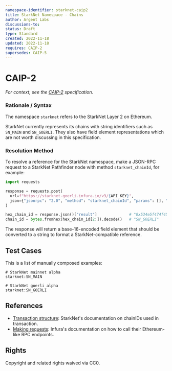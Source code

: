 ```yaml
---
namespace-identifier: starknet-caip2
title: StarkNet Namespace - Chains
author: Argent Labs
discussions-to: 
status: Draft
type: Standard
created: 2022-11-18
updated: 2022-11-18
requires: CAIP-2
supersedes: CAIP-5
---
```


# CAIP-2

*For context, see the [CAIP-2][] specification.*

### Rationale / Syntax

The namespace `starknet` refers to the StarkNet Layer 2 on Ethereum.

StarkNet currently represents its chains with string identifiers such as 
`SN_MAIN` and `SN_GOERLI`. They also have field element representations which
are not worth discussing in this specification.

### Resolution Method

To resolve a reference for the StarkNet namespace, make a JSON-RPC
request to a StarkNet Pathfinder node with method `starknet_chainId`, for example:

```python
import requests

response = requests.post(
  url=f"https://starknet-goerli.infura.io/v3/{API_KEY}",
  json={"jsonrpc": "2.0", "method": "starknet_chainId", "params": [], "id": 1},
)

hex_chain_id = response.json()["result"]              # "0x534e5f474f45524c49"
chain_id = bytes.fromhex(hex_chain_id[2:]).decode()   # "SN_GOERLI"
```

The response will return a base-16-encoded field element that should be converted to
a string to format a StarkNet-compatible reference.

## Test Cases

This is a list of manually composed examples:

```
# StarkNet mainnet alpha
starknet:SN_MAIN

# StarkNet goerli alpha
starknet:SN_GOERLI
```

## References

- [Transaction structure][]: StarkNet's documentation on chainIDs used in transaction.
- [Making requests][]: Infura's documentation on how to call their Ethereum-like RPC endpoints.

[Transaction structure]: https://docs.starknet.io/documentation/develop/Blocks/transactions/#chain-id
[Making requests]: https://docs.infura.io/infura/networks/starknet/make-requests
[CAIP-2]: https://github.com/ChainAgnostic/CAIPs/blob/master/CAIPs/caip-2.md
[CAIP-10]: https://github.com/ChainAgnostic/CAIPs/blob/master/CAIPs/caip-10.md
[CAIP-19]: https://github.com/ChainAgnostic/CAIPs/blob/master/CAIPs/caip-19.md
[CAIP-21]: https://github.com/ChainAgnostic/CAIPs/blob/master/CAIPs/caip-21.md
[CAIP-22]: https://github.com/ChainAgnostic/CAIPs/blob/master/CAIPs/caip-22.md

## Rights

Copyright and related rights waived via CC0.